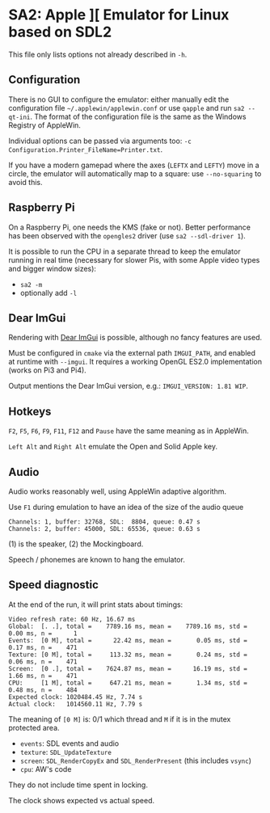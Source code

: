 # SA2: Apple ][ Emulator for Linux based on SDL2

This file only lists options not already described in ``-h``.

## Configuration

There is no GUI to configure the emulator: either manually edit the configuration file ``~/.applewin/applewin.conf`` or use ``qapple`` and run ``sa2 --qt-ini``.
The format of the configuration file is the same as the Windows Registry of AppleWin.

Individual options can be passed via arguments too: ``-c Configuration.Printer_FileName=Printer.txt``.

If you have a modern gamepad where the axes (``LEFTX`` and ``LEFTY``) move in a circle, the emulator will automatically map to a square: use ``--no-squaring`` to avoid this.

## Raspberry Pi

On a Raspberry Pi, one needs the KMS (fake or not). Better performance has been observed with the ``opengles2`` driver (use ``sa2 --sdl-driver 1``).

It is possible to run the CPU in a separate thread to keep the emulator running in real time (necessary for slower Pis, with some Apple video types and bigger window sizes):
- ``sa2 -m``
- optionally add ``-l``

## Dear ImGui

Rendering with [Dear ImGui](https://github.com/ocornut/imgui) is possible, although no fancy features are used.

Must be configured in ``cmake`` via the external path ``IMGUI_PATH``, and enabled at runtime with ``--imgui``. It requires a working OpenGL ES2.0 implementation (works on Pi3 and Pi4).

Output mentions the Dear ImGui version, e.g.: ``IMGUI_VERSION: 1.81 WIP``.

## Hotkeys

``F2``, ``F5``, ``F6``, ``F9``, ``F11``, ``F12`` and ``Pause``  have the same meaning as in AppleWin.

``Left Alt`` and ``Right Alt`` emulate the Open and Solid Apple key.

## Audio

Audio works reasonably well, using AppleWin adaptive algorithm.

Use ``F1`` during emulation to have an idea of the size of the audio queue

```
Channels: 1, buffer: 32768, SDL:  8804, queue: 0.47 s
Channels: 2, buffer: 45000, SDL: 65536, queue: 0.63 s
```
(1) is the speaker, (2) the Mockingboard.

Speech / phonemes are known to hang the emulator.

## Speed diagnostic

At the end of the run, it will print stats about timings:
```
Video refresh rate: 60 Hz, 16.67 ms
Global:  [. .], total =    7789.16 ms, mean =    7789.16 ms, std =       0.00 ms, n =      1
Events:  [0 M], total =      22.42 ms, mean =       0.05 ms, std =       0.17 ms, n =    471
Texture: [0 M], total =     113.32 ms, mean =       0.24 ms, std =       0.06 ms, n =    471
Screen:  [0 .], total =    7624.87 ms, mean =      16.19 ms, std =       1.66 ms, n =    471
CPU:     [1 M], total =     647.21 ms, mean =       1.34 ms, std =       0.48 ms, n =    484
Expected clock: 1020484.45 Hz, 7.74 s
Actual clock:   1014560.11 Hz, 7.79 s
```

The meaning of ``[0 M]`` is: 0/1 which thread and ``M`` if it is in the mutex protected area.

- ``events``: SDL events and audio
- ``texture``: ``SDL_UpdateTexture``
- ``screen``: ``SDL_RenderCopyEx`` and ``SDL_RenderPresent`` (this includes ``vsync``)
- ``cpu``: AW's code

They do not include time spent in locking.

The clock shows expected vs actual speed.
